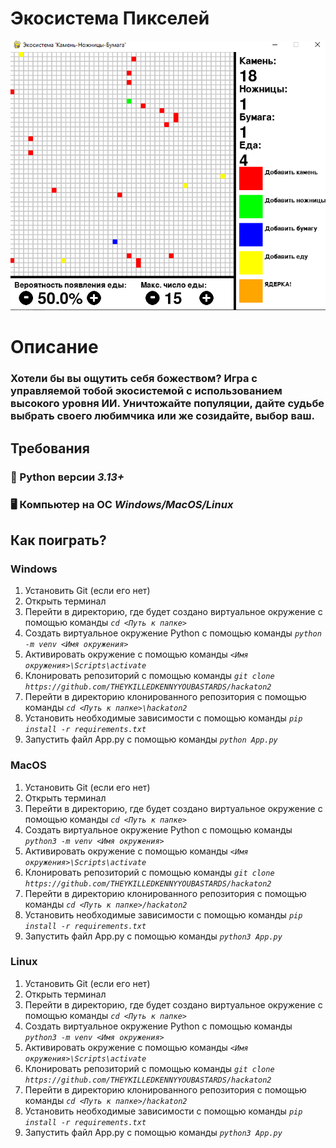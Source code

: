 # Экосистема Пикселей


![Игра](https://github.com/THEYKILLEDKENNYYOUBASTARDS/hackaton2/blob/main/Game.png?raw=true)


# Описание
  ### Хотели бы вы ощутить себя божеством? Игра с управляемой тобой экосистемой с использованием высокого уровня ИИ. Уничтожайте популяции, дайте судьбе выбрать своего любимчика или же созидайте, выбор ваш.


## Требования
  ### 🐍 Python версии _3.13+_
  
  ### 🖥 Компьютер на ОС _Windows/MacOS/Linux_


## Как поиграть?

### Windows
  1. Установить Git (если его нет)
  2. Открыть терминал
  3. Перейти в директорию, где будет создано виртуальное окружение с помощью команды _`cd <Путь к папке>`_
  4. Создать виртуальное окружение Python с помощью команды _`python -m venv <Имя окружения>`_
  5. Активировать окружение с помощью команды _`<Имя окружения>\Scripts\activate`_
  6. Клонировать репозиторий с помощью команды _`git clone https://github.com/THEYKILLEDKENNYYOUBASTARDS/hackaton2`_
  7. Перейти в директорию клонированного репозитория с помощью команды _`cd <Путь к папке>\hackaton2`_
  8. Установить необходимые зависимости с помощью команды _`pip install -r requirements.txt`_
  9. Запустить файл App.py с помощью команды _`python App.py`_


### MacOS
  1. Установить Git (если его нет)
  2. Открыть терминал
  3. Перейти в директорию, где будет создано виртуальное окружение с помощью команды _`cd <Путь к папке>`_
  4. Создать виртуальное окружение Python с помощью команды _`python3 -m venv <Имя окружения>`_
  5. Активировать окружение с помощью команды _`<Имя окружения>\Scripts\activate`_
  6. Клонировать репозиторий с помощью команды _`git clone https://github.com/THEYKILLEDKENNYYOUBASTARDS/hackaton2`_
  7. Перейти в директорию клонированного репозитория с помощью команды _`cd <Путь к папке>/hackaton2`_
  8. Установить необходимые зависимости с помощью команды _`pip install -r requirements.txt`_
  9. Запустить файл App.py с помощью команды _`python3 App.py`_


### Linux
  1. Установить Git (если его нет)
  2. Открыть терминал
  3. Перейти в директорию, где будет создано виртуальное окружение с помощью команды _`cd <Путь к папке>`_
  4. Создать виртуальное окружение Python с помощью команды _`python3 -m venv <Имя окружения>`_
  5. Активировать окружение с помощью команды _`<Имя окружения>\Scripts\activate`_
  6. Клонировать репозиторий с помощью команды _`git clone https://github.com/THEYKILLEDKENNYYOUBASTARDS/hackaton2`_
  7. Перейти в директорию клонированного репозитория с помощью команды _`cd <Путь к папке>/hackaton2`_
  8. Установить необходимые зависимости с помощью команды _`pip install -r requirements.txt`_
  9. Запустить файл App.py с помощью команды _`python3 App.py`_
